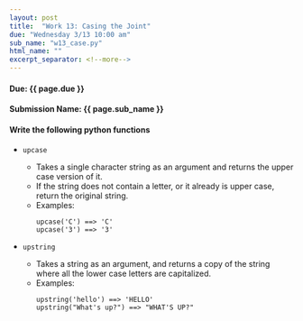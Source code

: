 ```yaml
---
layout: post
title:  "Work 13: Casing the Joint"
due: "Wednesday 3/13 10:00 am"
sub_name: "w13_case.py"
html_name: ""
excerpt_separator: <!--more-->
---
```


#### Due: {{ page.due }}
#### Submission Name: {{ page.sub_name }}

#### Write the following python functions
* `upcase`
  - Takes a single character string as an argument and returns the upper case version of it.
  - If the string does not contain a letter, or it already is upper case, return the original string.
  - Examples:
    ```
    upcase('C') ==> 'C'
    upcase('3') ==> '3'
    ```

* `upstring`
  - Takes a string as an argument, and returns a copy of the string where all the lower case letters are capitalized.
  - Examples:
    ```
    upstring('hello') ==> 'HELLO'
    upstring("What's up?") ==> "WHAT'S UP?"
    ```
